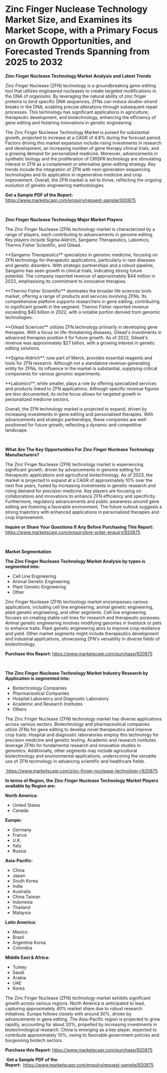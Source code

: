<p><h1>Zinc Finger Nuclease Technology Market Size, and Examines its Market Scope, with a Primary Focus on Growth Opportunities, and Forecasted Trends Spanning from 2025 to 2032</h1></p><p><strong>Zinc Finger Nuclease Technology Market Analysis and Latest Trends</strong></p>
<p><p>Zinc Finger Nuclease (ZFN) technology is a groundbreaking gene-editing tool that utilizes engineered nucleases to create targeted modifications in the DNA of organisms. By leveraging the natural ability of zinc finger proteins to bind specific DNA sequences, ZFNs can induce double-strand breaks in the DNA, enabling precise alterations through subsequent repair processes. This technology has significant applications in agriculture, therapeutic development, and biotechnology, enhancing the efficiency of gene editing and fostering innovations in genetic engineering.</p><p>The Zinc Finger Nuclease Technology Market is poised for substantial growth, projected to increase at a CAGR of 4.8% during the forecast period. Factors driving this market expansion include rising investments in research and development, an increasing number of gene therapy clinical trials, and a growing demand for personalized medicine. Moreover, advancements in synthetic biology and the proliferation of CRISPR technology are stimulating interest in ZFN as a complement or alternative gene-editing strategy. Key trends include the integration of ZFN with next-generation sequencing technologies and its application in regenerative medicine and crop improvement. Overall, the ZFN market is set to thrive, reflecting the ongoing evolution of genetic engineering methodologies.</p></p>
<p><strong>Get a Sample PDF of the Report:&nbsp;</strong> <a href="https://www.marketscagr.com/enquiry/request-sample/920875?utm_campaign=3576&utm_medium=2&utm_source=Github&utm_content=ia&utm_term=17042025&utm_id=zinc-finger-nuclease-technology">https://www.marketscagr.com/enquiry/request-sample/920875</a></p>
<p>&nbsp;</p>
<p><strong>Zinc Finger Nuclease Technology Major Market Players</strong></p>
<p><p>The Zinc Finger Nuclease (ZFN) technology market is characterized by a range of players, each contributing to advancements in genome editing. Key players include Sigma-Aldrich, Sangamo Therapeutics, Labomics, Thermo Fisher Scientific, and Gilead.</p><p>**Sangamo Therapeutics** specializes in genomic medicine, focusing on ZFN technology for therapeutic applications, particularly in rare diseases and genetic disorders. With strategic partnerships and a robust pipeline, Sangamo has seen growth in clinical trials, indicating strong future potential. The company reported revenue of approximately $44 million in 2022, emphasizing its commitment to innovative therapies.</p><p>**Thermo Fisher Scientific** dominates the broader life sciences tools market, offering a range of products and services involving ZFNs. Its comprehensive platform supports researchers in gene editing, contributing to significant growth in the segment. Thermo Fisher reported revenue exceeding $40 billion in 2022, with a notable portion derived from genomic technologies.</p><p>**Gilead Sciences** utilizes ZFN technology primarily in developing gene therapies. With a focus on life-threatening diseases, Gilead's investments in advanced therapies position it for future growth. As of 2022, Gilead's revenue was approximately $27 billion, with a growing interest in genetic editing solutions. </p><p>**Sigma-Aldrich**, now part of Merck, provides essential reagents and tools for ZFN research. Although not a standalone revenue-generating entity for ZFNs, its influence in the market is substantial, supplying critical components for various genomic experiments.</p><p>**Labomics**, while smaller, plays a role by offering specialized services and products linked to ZFN applications. Although specific revenue figures are less documented, its niche focus allows for targeted growth in personalized medicine sectors.</p><p>Overall, the ZFN technology market is projected to expand, driven by increasing investments in gene editing and personalized therapies. With advancements and strategic partnerships, these companies are well-positioned for future growth, reflecting a dynamic and competitive landscape.</p></p>
<p>&nbsp;</p>
<p><strong>What Are The Key Opportunities For Zinc Finger Nuclease Technology Manufacturers?</strong></p>
<p><p>The Zinc Finger Nuclease (ZFN) technology market is experiencing significant growth, driven by advancements in genome editing for therapeutic applications and agricultural biotechnology. As of 2023, the market is projected to expand at a CAGR of approximately 10% over the next five years, fueled by increasing investments in genetic research and rising demand for precision medicine. Key players are focusing on collaborations and innovations to enhance ZFN efficiency and specificity. Furthermore, regulatory advancements and public awareness around gene editing are fostering a favorable environment. The future outlook suggests a strong trajectory with enhanced applications in personalized therapies and crop improvement.</p></p>
<p><strong>Inquire or Share Your Questions If Any Before Purchasing This Report:</strong> <a href="https://www.marketscagr.com/enquiry/pre-order-enquiry/920875?utm_campaign=3576&utm_medium=2&utm_source=Github&utm_content=ia&utm_term=17042025&utm_id=zinc-finger-nuclease-technology">https://www.marketscagr.com/enquiry/pre-order-enquiry/920875</a></p>
<p>&nbsp;</p>
<p><strong>Market Segmentation</strong></p>
<p><strong>The Zinc Finger Nuclease Technology Market Analysis by types is segmented into:</strong></p>
<p><ul><li>Cell Line Engineering</li><li>Animal Genetic Engineering</li><li>Plant Genetic Engineering</li><li>Other</li></ul></p>
<p><p>Zinc Finger Nuclease (ZFN) technology market encompasses various applications, including cell line engineering, animal genetic engineering, plant genetic engineering, and other segments. Cell line engineering focuses on creating stable cell lines for research and therapeutic purposes. Animal genetic engineering involves modifying genomes in livestock or pets to enhance traits. Plant genetic engineering aims to improve crop resilience and yield. Other market segments might include therapeutics development and industrial applications, showcasing ZFN's versatility in diverse fields of biotechnology.</p></p>
<p><strong>Purchase this Report:&nbsp;</strong><a href="https://www.marketscagr.com/purchase/920875?utm_campaign=3576&utm_medium=2&utm_source=Github&utm_content=ia&utm_term=17042025&utm_id=zinc-finger-nuclease-technology">https://www.marketscagr.com/purchase/920875</a></p>
<p>&nbsp;</p>
<p><strong>The Zinc Finger Nuclease Technology Market Industry Research by Application is segmented into:</strong></p>
<p><ul><li>Biotechnology Companies</li><li>Pharmaceutical Companies</li><li>Hospital Laboratory and Diagnostic Laboratory</li><li>Academic and Research Institutes</li><li>Others</li></ul></p>
<p><p>The Zinc Finger Nuclease (ZFN) technology market has diverse applications across various sectors. Biotechnology and pharmaceutical companies utilize ZFNs for gene editing to develop novel therapeutics and improve crop traits. Hospital and diagnostic laboratories employ this technology for precision medicine and genetic testing. Academic and research institutes leverage ZFNs for fundamental research and innovative studies in genomics. Additionally, other segments may include agricultural biotechnology and environmental applications, underscoring the versatile use of ZFN technology in advancing scientific and healthcare fields.</p></p>
<p><a href="https://www.marketscagr.com/zinc-finger-nuclease-technology-r920875?utm_campaign=3576&utm_medium=2&utm_source=Github&utm_content=ia&utm_term=17042025&utm_id=zinc-finger-nuclease-technology">&nbsp;https://www.marketscagr.com/zinc-finger-nuclease-technology-r920875</a></p>
<p><strong>In terms of Region, the Zinc Finger Nuclease Technology Market Players available by Region are:</strong></p>
<p>
    <p> <strong> North America: </strong>
        <ul>
            <li>United States</li>
            <li>Canada</li>
        </ul>
        </p> 
    <p> <strong> Europe: </strong>
        <ul>
            <li>Germany</li>
            <li>France</li>
            <li>U.K.</li>
            <li>Italy</li>
            <li>Russia</li>
        </ul>
        </p> 
    <p> <strong> Asia-Pacific: </strong>
        <ul>
            <li>China</li>
            <li>Japan</li>
            <li>South Korea</li>
            <li>India</li>
            <li>Australia</li>
            <li>China Taiwan</li>
            <li>Indonesia</li>
            <li>Thailand</li>
            <li>Malaysia</li>
        </ul>
        </p> 
    <p> <strong> Latin America: </strong>
        <ul>
            <li>Mexico</li>
            <li>Brazil</li>
            <li>Argentina Korea</li>
            <li>Colombia</li>
        </ul>
        </p> 
    <p> <strong> Middle East & Africa: </strong>
        <ul>
            <li>Turkey</li>
            <li>Saudi</li>
            <li>Arabia</li>
            <li>UAE</li>
            <li>Korea</li>
        </ul>
    </p>
    </p>
<p><p>The Zinc Finger Nuclease (ZFN) technology market exhibits significant growth across various regions. North America is anticipated to lead, capturing approximately 40% market share due to robust research initiatives. Europe follows closely with around 30%, driven by advancements in gene editing. The Asia-Pacific region is projected to grow rapidly, accounting for about 20%, propelled by increasing investments in biotechnological research. China is emerging as a key player, expected to contribute approximately 10%, owing to favorable government policies and burgeoning biotech sectors.</p></p>
<p><strong>Purchase this Report: </strong><a href="https://www.marketscagr.com/purchase/920875?utm_campaign=3576&utm_medium=2&utm_source=Github&utm_content=ia&utm_term=17042025&utm_id=zinc-finger-nuclease-technology">https://www.marketscagr.com/purchase/920875</a></p>
<p>&nbsp;<strong>Get a Sample PDF of the Report:&nbsp;&nbsp;</strong><a href="https://www.marketscagr.com/enquiry/request-sample/920875?utm_campaign=3576&utm_medium=2&utm_source=Github&utm_content=ia&utm_term=17042025&utm_id=zinc-finger-nuclease-technology">https://www.marketscagr.com/enquiry/request-sample/920875</a></p>
<p><strong></strong></p>
<p><p></p><p></p><p></p></p>